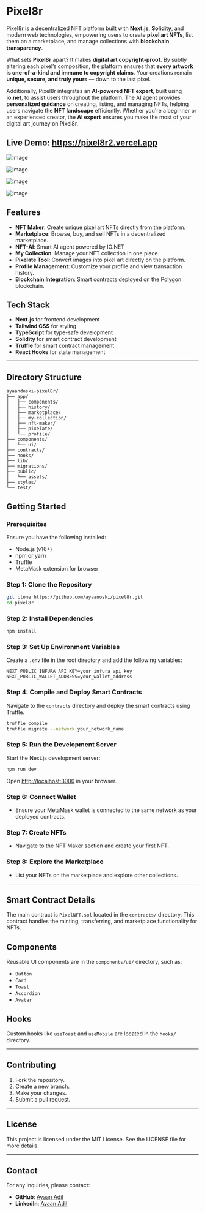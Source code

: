 # Pixel8r

Pixel8r is a decentralized NFT platform built with **Next.js**, **Solidity**, and modern web technologies, empowering users to create **pixel art NFTs**, list them on a marketplace, and manage collections with **blockchain transparency**.

What sets **Pixel8r** apart? It makes **digital art copyright-proof**. By subtly altering each pixel’s composition, the platform ensures that **every artwork is one-of-a-kind and immune to copyright claims**. Your creations remain **unique, secure, and truly yours** — down to the last pixel.

Additionally, Pixel8r integrates an **AI-powered NFT expert**, built using **io.net**, to assist users throughout the platform. The AI agent provides **personalized guidance** on creating, listing, and managing NFTs, helping users navigate the **NFT landscape** efficiently. Whether you're a beginner or an experienced creator, the **AI expert** ensures you make the most of your digital art journey on Pixel8r.

## Live Demo: https://pixel8r2.vercel.app

![image](https://github.com/user-attachments/assets/31c5dab5-e5ae-4890-a0a9-0ad75bf0b948)

![image](https://github.com/user-attachments/assets/509d901a-b9a6-4bef-a374-54de50af0ffc)

![image](https://github.com/user-attachments/assets/70521862-c9e3-46ae-a67d-3e44a5d96e94)

![image](https://github.com/user-attachments/assets/6283b546-f973-4108-8bbe-e9d52b0d215e)



## Features
- **NFT Maker**: Create unique pixel art NFTs directly from the platform.
- **Marketplace**: Browse, buy, and sell NFTs in a decentralized marketplace.
- **NFT-AI**: Smart AI agent powered by IO.NET
- **My Collection**: Manage your NFT collection in one place.
- **Pixelate Tool**: Convert images into pixel art directly on the platform.
- **Profile Management**: Customize your profile and view transaction history.
- **Blockchain Integration**: Smart contracts deployed on the Polygon blockchain.

## Tech Stack
- **Next.js** for frontend development
- **Tailwind CSS** for styling
- **TypeScript** for type-safe development
- **Solidity** for smart contract development
- **Truffle** for smart contract management
- **React Hooks** for state management

---

## Directory Structure
```
ayaandoski-pixel8r/
├── app/
│   ├── components/
│   ├── history/
│   ├── marketplace/
│   ├── my-collection/
│   ├── nft-maker/
│   ├── pixelate/
│   └── profile/
├── components/
│   └── ui/
├── contracts/
├── hooks/
├── lib/
├── migrations/
├── public/
│   └── assets/
├── styles/
└── test/
```

## Getting Started
### Prerequisites
Ensure you have the following installed:
- Node.js (v16+)
- npm or yarn
- Truffle
- MetaMask extension for browser

### Step 1: Clone the Repository
```bash
git clone https://github.com/ayaanoski/pixel8r.git
cd pixel8r
```

### Step 2: Install Dependencies
```bash
npm install
```

### Step 3: Set Up Environment Variables
Create a `.env` file in the root directory and add the following variables:
```env
NEXT_PUBLIC_INFURA_API_KEY=your_infura_api_key
NEXT_PUBLIC_WALLET_ADDRESS=your_wallet_address
```

### Step 4: Compile and Deploy Smart Contracts
Navigate to the `contracts` directory and deploy the smart contracts using Truffle.
```bash
truffle compile
truffle migrate --network your_network_name
```

### Step 5: Run the Development Server
Start the Next.js development server:
```bash
npm run dev
```
Open [http://localhost:3000](http://localhost:3000) in your browser.

### Step 6: Connect Wallet
- Ensure your MetaMask wallet is connected to the same network as your deployed contracts.

### Step 7: Create NFTs
- Navigate to the NFT Maker section and create your first NFT.

### Step 8: Explore the Marketplace
- List your NFTs on the marketplace and explore other collections.

---

## Smart Contract Details
The main contract is `PixelNFT.sol` located in the `contracts/` directory. This contract handles the minting, transferring, and marketplace functionality for NFTs.

## Components
Reusable UI components are in the `components/ui/` directory, such as:
- `Button`
- `Card`
- `Toast`
- `Accordion`
- `Avatar`

## Hooks
Custom hooks like `useToast` and `useMobile` are located in the `hooks/` directory.

---

## Contributing
1. Fork the repository.
2. Create a new branch.
3. Make your changes.
4. Submit a pull request.

---

## License
This project is licensed under the MIT License. See the LICENSE file for more details.

---

## Contact
For any inquiries, please contact:
- **GitHub**: [Ayaan Adil](https://github.com/ayaanoski)
- **LinkedIn**: [Ayaan Adil](https://www.linkedin.com/in/ayaan-adil-371137268/)

